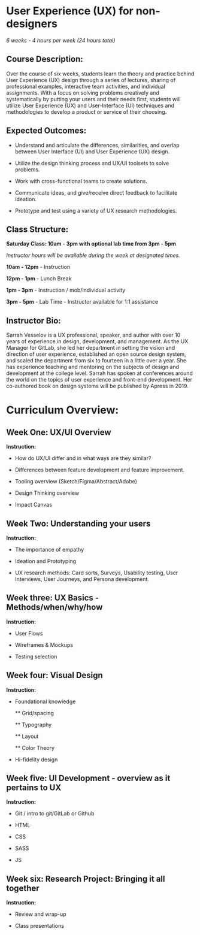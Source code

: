 # User Experience (UX) for non-designers
*6 weeks - 4 hours per week (24 hours total)*

## Course Description:
Over the course of six weeks, students learn the theory and practice behind User Experience (UX) design through a series of lectures, sharing of professional examples, interactive team activities, and individual assignments. With a focus on solving problems creatively and systematically by putting your users and their needs first, students will utilize User Experience (UX) and User-Interface (UI) techniques and methodologies to develop a product or service of their choosing.


## Expected Outcomes:
* Understand and articulate the differences, similarities, and overlap between User Interface (UI) and User Experience (UX) design.

* Utilize the design thinking process and UX/UI toolsets to solve problems.

* Work with cross-functional teams to create solutions.

* Communicate ideas, and give/receive direct feedback to facilitate ideation.

* Prototype and test using a variety of UX research methodologies.


## Class Structure:
**Saturday Class: 10am - 3pm with optional lab time from 3pm - 5pm**

*Instructor hours will be available during the week at designated times.*

**10am - 12pm** - Instruction

**12pm - 1pm** - Lunch Break

**1pm - 3pm** - Instruction / mob/individual activity

**3pm - 5pm** - Lab Time - Instructor available for 1:1 assistance


## Instructor Bio:
Sarrah Vesselov is a UX professional, speaker, and author with over 10 years of experience in design, development, and management. As the UX Manager for GitLab, she led her department in setting the vision and direction of user experience, established an open source design system, and scaled the department from six to fourteen in a little over a year. She has experience teaching and mentoring on the subjects of design and development at the college level. Sarrah has spoken at conferences around the world on the topics of user experience and front-end development. Her co-authored book on design systems will be published by Apress in 2019.


# Curriculum Overview:

## Week One: UX/UI Overview
**Instruction:**
* How do UX/UI differ and in what ways are they similar?

* Differences between feature development and feature improvement.

* Tooling overview (Sketch/Figma/Abstract/Adobe)

* Design Thinking overview

* Impact Canvas 


## Week Two: Understanding your users
**Instruction:**
* The importance of empathy

* Ideation and Prototyping

* UX research methods: Card sorts, Surveys, Usability testing, User Interviews, User Journeys, and Persona development.


## Week three: UX Basics - Methods/when/why/how
**Instruction:**
* User Flows

* Wireframes & Mockups

* Testing selection

## Week four: Visual Design
**Instruction:**
* Foundational knowledge

  ** Grid/spacing
  
  ** Typography
  
  ** Layout
  
  ** Color Theory
  

* Hi-fidelity design


## Week five: UI Development - overview as it pertains to UX
**Instruction:**
* Git / intro to git/GitLab or Github

* HTML

* CSS

* SASS

* JS

## Week six: Research Project: Bringing it all together
**Instruction:**
* Review and wrap-up

* Class presentations


